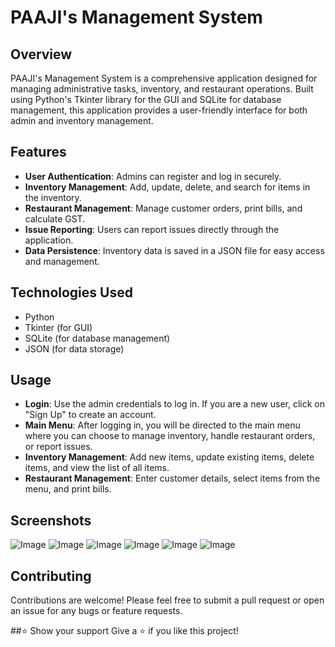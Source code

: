 # PAAJI's Management System

## Overview
PAAJI's Management System is a comprehensive application designed for managing administrative tasks, inventory, and restaurant operations.
Built using Python's Tkinter library for the GUI and SQLite for database management, this application provides a user-friendly interface for both admin and inventory management.

## Features
- **User  Authentication**: Admins can register and log in securely.
- **Inventory Management**: Add, update, delete, and search for items in the inventory.
- **Restaurant Management**: Manage customer orders, print bills, and calculate GST.
- **Issue Reporting**: Users can report issues directly through the application.
- **Data Persistence**: Inventory data is saved in a JSON file for easy access and management.

## Technologies Used
- Python
- Tkinter (for GUI)
- SQLite (for database management)
- JSON (for data storage)

## Usage
- **Login**: Use the admin credentials to log in. If you are a new user, click on "Sign Up" to create an account.
- **Main Menu**: After logging in, you will be directed to the main menu where you can choose to manage inventory, handle restaurant orders, or report issues.
- **Inventory Management**: Add new items, update existing items, delete items, and view the list of all items.
- **Restaurant Management**: Enter customer details, select items from the menu, and print bills.

## Screenshots
![Image](https://github.com/user-attachments/assets/1602948f-c0cf-425d-9367-3fa7ee6e417f)
![Image](https://github.com/user-attachments/assets/106edacf-55de-44a5-b11f-4f39926f87d5)
![Image](https://github.com/user-attachments/assets/eba98fd2-b789-49b1-af8f-4f865c5039af)
![Image](https://github.com/user-attachments/assets/08981205-6101-43ad-93c0-893f13d716b5)
![Image](https://github.com/user-attachments/assets/c63d1f49-b806-4d3d-9edc-664b9b73e8f2)
![Image](https://github.com/user-attachments/assets/91239420-b397-437a-bc4e-064bb9c71208)

## Contributing
Contributions are welcome! Please feel free to submit a pull request or open an issue for any bugs or feature requests.

##⭐️ Show your support
Give a ⭐️ if you like this project!

